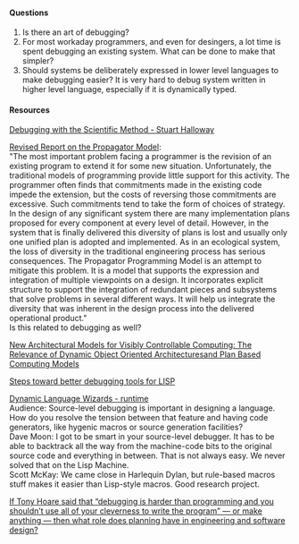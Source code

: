 #### Questions
1. Is there an art of debugging?  
2. For most workaday programmers, and even for desingers, a lot time is spent debugging an existing system. What can be done to make that simpler?  
3. Should systems be deliberately expressed in lower level languages to make debugging easier? It is very hard to debug system written in higher level language, especially if it is dynamically typed.  

#### Resources
[Debugging with the Scientific Method - Stuart Halloway](https://www.youtube.com/watch?v=FihU5JxmnBg)  

[Revised Report on the Propagator Model](https://groups.csail.mit.edu/mac/users/gjs/propagators/):  
"The most important problem facing a programmer is the revision of an existing program to extend it for some new situation. Unfortunately, the traditional models of programming provide little support for this activity. The programmer often finds that commitments made in the existing code impede the extension, but the costs of reversing those commitments are excessive.
Such commitments tend to take the form of choices of strategy. In the design of any significant system there are many implementation plans proposed for every component at every level of detail. However, in the system that is finally delivered this diversity of plans is lost and usually only one unified plan is adopted and implemented. As in an ecological system, the loss of diversity in the traditional engineering process has serious consequences.
The Propagator Programming Model is an attempt to mitigate this problem. It is a model that supports the expression and integration of multiple viewpoints on a design. It incorporates explicit structure to support the integration of redundant pieces and subsystems that solve problems in several different ways. It will help us integrate the diversity that was inherent in the design process into the delivered operational product."  
Is this related to debugging as well?

[New Architectural Models for Visibly Controllable Computing: The Relevance of Dynamic Object Oriented Architecturesand Plan Based Computing Models](https://dspace.mit.edu/handle/1721.1/30447?show=full)  

[Steps toward better debugging tools for LISP](https://dl.acm.org/citation.cfm?doid=800055.802041)  

[Dynamic Language Wizards - runtime](http://www.youtube.com/watch?v=SjbtEnfm7_Q&t=1h26m51s)  
Audience: Source-level debugging is important in designing a language. How do you resolve the tension between that feature and having code generators, like hygenic macros or source generation facilities?  
Dave Moon: I got to be smart in your source-level debugger. It has to be able to backtrack all the way from the machine-code bits to the original source code and everything in between. That is not always easy. We never solved that on the Lisp Machine.  
Scott McKay: We came close in Harlequin Dylan, but rule-based macros stuff makes it easier than Lisp-style macros. Good research project. 

[If Tony Hoare said that “debugging is harder than programming and you shouldn’t use all of your cleverness to write the program” — or make anything — then what role does planning have in engineering and software design?](https://www.quora.com/If-Tony-Hoare-said-that-%E2%80%9Cdebugging-is-harder-than-programming-and-you-shouldn%E2%80%99t-use-all-of-your-cleverness-to-write-the-program%E2%80%9D-%E2%80%94-or-make-anything-%E2%80%94-then-what-role-does-planning-have-in-engineering-and-software-design)
